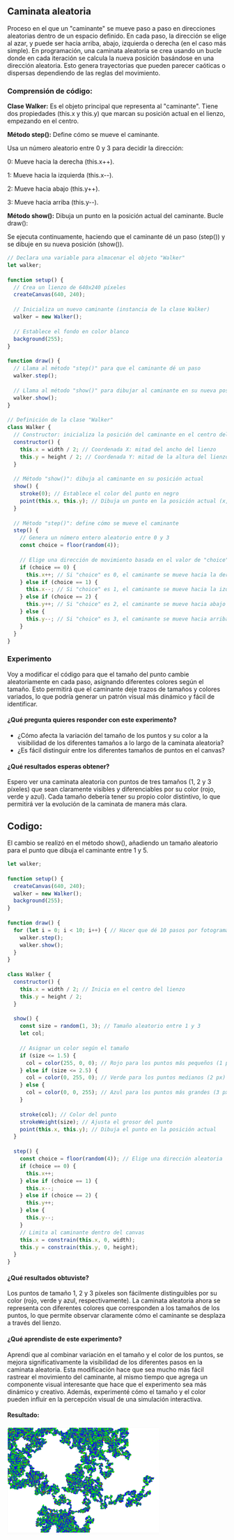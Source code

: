 ## Caminata aleatoria
Proceso en el que un "caminante" se mueve paso a paso en direcciones aleatorias dentro de un espacio definido. En cada paso, la dirección se elige al azar, y puede ser hacia arriba, abajo, izquierda o derecha (en el caso más simple).
En programación, una caminata aleatoria se crea usando un bucle donde en cada iteración se calcula la nueva posición basándose en una dirección aleatoria. Esto genera trayectorias que pueden parecer caóticas o dispersas dependiendo de las reglas del movimiento.

### Comprensión de código: 

**Clase Walker:**
Es el objeto principal que representa al "caminante".
Tiene dos propiedades (this.x y this.y) que marcan su posición actual en el lienzo, empezando en el centro.

**Método step():**
Define cómo se mueve el caminante.

Usa un número aleatorio entre 0 y 3 para decidir la dirección:

0: Mueve hacia la derecha (this.x++).

1: Mueve hacia la izquierda (this.x--).

2: Mueve hacia abajo (this.y++).

3: Mueve hacia arriba (this.y--).

**Método show():**
Dibuja un punto en la posición actual del caminante.
Bucle draw():

Se ejecuta continuamente, haciendo que el caminante dé un paso (step()) y se dibuje en su nueva posición (show()).

```js
// Declara una variable para almacenar el objeto "Walker"
let walker;

function setup() {
  // Crea un lienzo de 640x240 píxeles
  createCanvas(640, 240);

  // Inicializa un nuevo caminante (instancia de la clase Walker)
  walker = new Walker();

  // Establece el fondo en color blanco
  background(255);
}

function draw() {
  // Llama al método "step()" para que el caminante dé un paso
  walker.step();

  // Llama al método "show()" para dibujar al caminante en su nueva posición
  walker.show();
}

// Definición de la clase "Walker"
class Walker {
  // Constructor: inicializa la posición del caminante en el centro del lienzo
  constructor() {
    this.x = width / 2; // Coordenada X: mitad del ancho del lienzo
    this.y = height / 2; // Coordenada Y: mitad de la altura del lienzo
  }

  // Método "show()": dibuja al caminante en su posición actual
  show() {
    stroke(0); // Establece el color del punto en negro
    point(this.x, this.y); // Dibuja un punto en la posición actual (x, y)
  }

  // Método "step()": define cómo se mueve el caminante
  step() {
    // Genera un número entero aleatorio entre 0 y 3
    const choice = floor(random(4));

    // Elige una dirección de movimiento basada en el valor de "choice"
    if (choice == 0) {
      this.x++; // Si "choice" es 0, el caminante se mueve hacia la derecha (aumenta X)
    } else if (choice == 1) {
      this.x--; // Si "choice" es 1, el caminante se mueve hacia la izquierda (disminuye X)
    } else if (choice == 2) {
      this.y++; // Si "choice" es 2, el caminante se mueve hacia abajo (aumenta Y)
    } else {
      this.y--; // Si "choice" es 3, el caminante se mueve hacia arriba (disminuye Y)
    }
  }
}
```

### Experimento

Voy a modificar el código para que el tamaño del punto cambie aleatoriamente en cada paso, asignando diferentes colores según el tamaño. Esto permitirá que el caminante deje trazos de tamaños y colores variados, lo que podría generar un patrón visual más dinámico y fácil de identificar.

#### ¿Qué pregunta quieres responder con este experimento?
- ¿Cómo afecta la variación del tamaño de los puntos y su color a la visibilidad de los diferentes tamaños a lo largo de la caminata aleatoria?
- ¿Es fácil distinguir entre los diferentes tamaños de puntos en el canvas?
#### ¿Qué resultados esperas obtener?
Espero ver una caminata aleatoria con puntos de tres tamaños (1, 2 y 3 píxeles) que sean claramente visibles y diferenciables por su color (rojo, verde y azul). Cada tamaño debería tener su propio color distintivo, lo que permitirá ver la evolución de la caminata de manera más clara.

## Codigo:
El cambio se realizó en el método show(), añadiendo un tamaño aleatorio para el punto que dibuja el caminante entre 1 y 5.

```js
let walker;

function setup() {
  createCanvas(640, 240);
  walker = new Walker();
  background(255);
}

function draw() {
  for (let i = 0; i < 10; i++) { // Hacer que dé 10 pasos por fotograma
    walker.step();
    walker.show();
  }
}

class Walker {
  constructor() {
    this.x = width / 2; // Inicia en el centro del lienzo
    this.y = height / 2;
  }

  show() {
    const size = random(1, 3); // Tamaño aleatorio entre 1 y 3
    let col;

    // Asignar un color según el tamaño
    if (size <= 1.5) {
      col = color(255, 0, 0); // Rojo para los puntos más pequeños (1 px)
    } else if (size <= 2.5) {
      col = color(0, 255, 0); // Verde para los puntos medianos (2 px)
    } else {
      col = color(0, 0, 255); // Azul para los puntos más grandes (3 px)
    }

    stroke(col); // Color del punto
    strokeWeight(size); // Ajusta el grosor del punto
    point(this.x, this.y); // Dibuja el punto en la posición actual
  }

  step() {
    const choice = floor(random(4)); // Elige una dirección aleatoria
    if (choice == 0) {
      this.x++;
    } else if (choice == 1) {
      this.x--;
    } else if (choice == 2) {
      this.y++;
    } else {
      this.y--;
    }
    // Limita al caminante dentro del canvas
    this.x = constrain(this.x, 0, width);
    this.y = constrain(this.y, 0, height);
  }
}
```

#### ¿Qué resultados obtuviste?
 Los puntos de tamaño 1, 2 y 3 píxeles son fácilmente distinguibles por su color (rojo, verde y azul, respectivamente). La caminata aleatoria ahora se representa con diferentes colores que corresponden a los tamaños de los puntos, lo que permite observar claramente cómo el caminante se desplaza a través del lienzo.

#### ¿Qué aprendiste de este experimento?
Aprendí que al combinar variación en el tamaño y el color de los puntos, se mejora significativamente la visibilidad de los diferentes pasos en la caminata aleatoria. Esta modificación hace que sea mucho más fácil rastrear el movimiento del caminante, al mismo tiempo que agrega un componente visual interesante que hace que el experimento sea más dinámico y creativo. Además, experimenté cómo el tamaño y el color pueden influir en la percepción visual de una simulación interactiva.

#### Resultado:

![image](../../../../assets/majo03.png)
